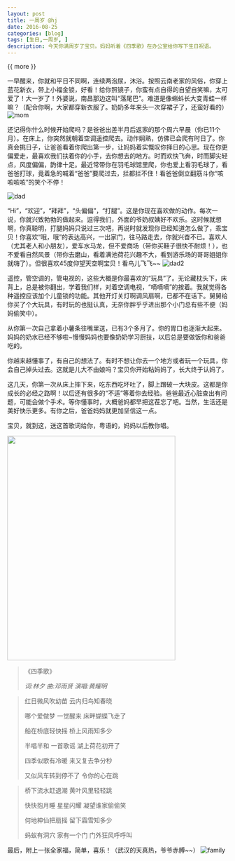 ```yaml
---
layout: post
title: 一周岁 @hj
date: 2016-08-25
categories: [blog]
tags: [生日,一周岁, ]
description: 今天你满周岁了宝贝。妈妈听着《四季歌》在办公室给你写下生日祝语。
---
```


{{ more }}


一早醒来，你就和平日不同啊，连续两泡尿，沐浴。按照云南老家的风俗，你穿上蓝花新衣，带上小福金锁，好看！给你照镜子，你蛮有点自得的自望自笑嘛，太可爱了！大一岁了！外婆说，南昌那边这叫“落尾巴”。难道是像蝌蚪长大变青蛙一样嘛？（配合你啊，大家都穿新衣服了。奶奶多年来头一次穿裙子了，还蛮好看的）
![mom](http://7xpcef.com1.z0.glb.clouddn.com/2aug.jpg)


还记得你什么时候开始爬吗？是爸爸出差半月后返家的那个周六早晨（你已11个月）。在床上，你突然就朝着空调遥控爬去。动作娴熟，仿佛已会爬有时日了。你真会挑日子，让爸爸看着你爬出第一步，让妈妈着实慨叹你择日的心思。现在你更偏爱走，最喜欢我们扶着你的小手，去你想去的地方。时而欢快飞奔，时而脚尖轻点，风度偏偏，韵律十足。最近常带你在羽毛球馆里爬，你也爱上看羽毛球了，看爸爸打球，竟着急的喊着“爸爸”要爬过去，拦都拦不住！看爸爸倒立翻筋斗你“咳咳咳咳”的笑个不停！

![dad](http://7xpcef.com1.z0.glb.clouddn.com/3aug-erics.jpg)


“Hi”，“欢迎”，“拜拜”，“头偏偏”，“打腿”。这是你现在喜欢做的动作。每次一说，你就兴致勃勃的做起来。逗得我们，外面的爷奶叔姨好不欢乐。这时候就想啊，你真聪明，打腿妈妈只说过三次吧，再说时就发现你已经知道怎么做了，乖宝贝！你喜欢“哦，哦”的表达高兴，一出家门，往马路走去，你就兴奋不已。喜欢人（尤其老人和小朋友），爱车水马龙，但不爱商场（带你买鞋子很快不耐烦！），也不爱看自然风景（带你去磨山，看着满池荷花兴趣不大，看到游乐场的哥哥姐姐你就嗨了）。但很喜欢45度仰望天空啊宝贝！看鸟儿飞飞~~
![dad2](http://7xpcef.com1.z0.glb.clouddn.com/4aug-erics.jpg)


遥控，管空调的，管电视的，这些大概是你最喜欢的“玩具”了。无论藏枕头下，床背上，总是被你翻出，学着我们样，对着空调电视，“嘀嘀嘀”的按着。我就觉得各种遥控应该加个儿童锁的功能。其他开灯关灯啊调风扇啊，已都不在话下。舅舅给你买了个大玩具，有时玩的也挺认真，无奈你胖乎乎进出那个小门总有些不便（妈妈偷笑中）。



从你第一次自己拿着小薯条往嘴里送，已有3个多月了。你的胃口也逐渐大起来。妈妈的奶水已经不够啦~慢慢妈妈也要像奶奶学习厨技，以后总是要做饭你和爸爸吃的。



你越来越懂事了，有自己的想法了。有时不想让你去一个地方或者玩一个玩具，你会自己掉头过去。这就是儿大不由娘吗？宝贝你开始粘妈妈了，长大终于认妈了。
 
这几天，你第一次从床上摔下来，吃东西吃坏吐了，脚上蹭破一大块皮。这都是你成长的必经之路啊！以后还有很多的“不适”等着你去经验。爸爸最近心脏查出有问题，可能会做个手术。等你懂事时，大概爸妈都早把这茬忘了吧。当然，生活还是美好快乐更多。有你之后，爸爸妈妈就更加坚信这一点。



宝贝，就到这，送这首歌词给你，粤语的，妈妈以后教你唱。

<img src="http://7xpcef.com1.z0.glb.clouddn.com/1mom.jpg" width=384 height=512 />




>《四季歌》
>
> *词:林夕   曲:邓雨贤   演唱:黄耀明*

> 红日微风吹幼苗 云内归鸟知春晓
> 
> 哪个爱做梦 一觉醒来 床畔蝴蝶飞走了
> 
> 船在桥底轻快摇 桥上风雨知多少
> 
> 半唱半和 一首歌谣 湖上荷花初开了
> 
> 四季似歌有冷暖 来又复去争分秒
> 
> 又似风车转到停不了 令你的心在跳

> 桥下流水赶退潮 黄叶风里轻轻跳
> 
> 快快抱月睡 星星闪耀 凝望谁家偷偷笑
> 
> 何地柛仙把扇摇 留下霜雪知多少
> 
> 蚂蚁有洞穴 家有一个门 门外狂风呼呼叫
> >
> >








最后，附上一张全家福，简单，喜乐！（武汉的天真热，爷爷赤膊~~）
![family](http://7xpcef.com1.z0.glb.clouddn.com/5555.jpg)